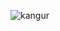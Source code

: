 ![kangur](https://user-images.githubusercontent.com/89851069/164306656-62820d11-8aa4-4afe-b8bd-a359cf8883cd.png)
